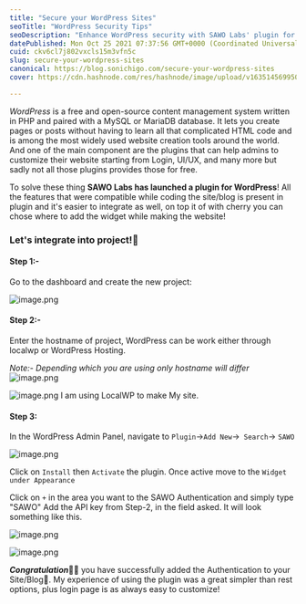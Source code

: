 ```yaml
---
title: "Secure your WordPress Sites"
seoTitle: "WordPress Security Tips"
seoDescription: "Enhance WordPress security with SAWO Labs' plugin for easy integration and customizable authentication"
datePublished: Mon Oct 25 2021 07:37:56 GMT+0000 (Coordinated Universal Time)
cuid: ckv6cl7j802vxcls15m3vfn5c
slug: secure-your-wordpress-sites
canonical: https://blog.sonichigo.com/secure-your-wordpress-sites
cover: https://cdn.hashnode.com/res/hashnode/image/upload/v1635145699503/USfHeLWHj.png

---
```


*WordPress* is a free and open-source content management system written in PHP and paired with a MySQL or MariaDB database. It lets you create pages or posts without having to learn all that complicated HTML code and is among the most widely used website creation tools around the world.
And one of the main component are the plugins that can help admins to customize their website starting from Login, UI/UX, and many more but sadly not all those plugins provides those for free. 

To solve these thing **SAWO Labs has launched a plugin for WordPress**! All the features that were compatible while coding the site/blog is present in plugin and it's easier to integrate as well, on top it of with cherry you can chose where to add the widget while making the website!

### Let's integrate into project!🚀

#### Step 1:- 

Go to the dashboard and create the new project:

![image.png](https://cdn.hashnode.com/res/hashnode/image/upload/v1635146089285/BtXlH6qgH.png)

#### Step 2:-

Enter the hostname of project, WordPress can be work either through localwp or WordPress Hosting.

*Note:- Depending which you are using only hostname will differ*
![image.png](https://cdn.hashnode.com/res/hashnode/image/upload/v1635146258711/ZNvz1Cbja.png)

![image.png](https://cdn.hashnode.com/res/hashnode/image/upload/v1635146380770/1sQXKUp_l.png)
I am using LocalWP to make My site.

#### Step 3:

In the WordPress Admin Panel, navigate to ``Plugin``->``Add New``->`` Search``-> ``SAWO``

![image.png](https://cdn.hashnode.com/res/hashnode/image/upload/v1635146579937/v7C5VksXd.png)

Click on ``Install`` then ``Activate`` the plugin. Once active move to the ```Widget under Appearance```

Click on ``+`` in the area you want to the SAWO Authentication and simply type "SAWO"
Add the API key from Step-2, in the field asked. It will look something like this.

![image.png](https://cdn.hashnode.com/res/hashnode/image/upload/v1635147023405/a3GdBYEhFi.png)

![image.png](https://cdn.hashnode.com/res/hashnode/image/upload/v1635147207479/_V0SKskYg.png)

***Congratulation***🎉🎉 you have successfully added the Authentication to your Site/Blog🙂. My experience of using the plugin was a great simpler than rest options, plus login page is as always easy to customize!
